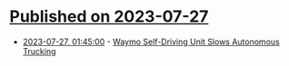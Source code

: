 # [Published on 2023-07-27](index.md)

* [2023-07-27, 01:45:00](https://tech.slashdot.org/story/23/07/27/0142244/waymo-self-driving-unit-slows-autonomous-trucking?utm_source=rss1.0mainlinkanon&utm_medium=feed) - [Waymo Self-Driving Unit Slows Autonomous Trucking](https://tech.slashdot.org/story/23/07/27/0142244/waymo-self-driving-unit-slows-autonomous-trucking?utm_source=rss1.0mainlinkanon&utm_medium=feed)
